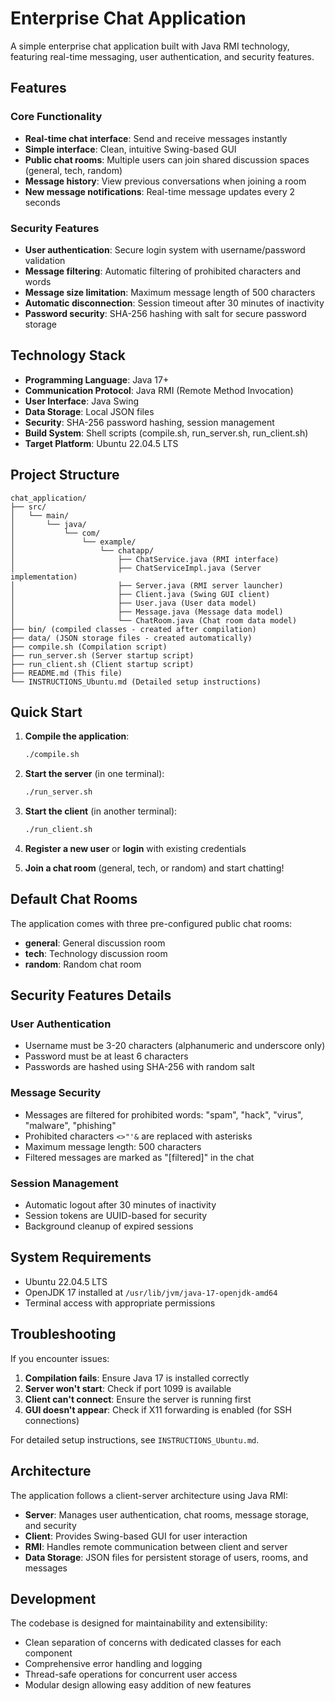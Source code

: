 # Enterprise Chat Application

A simple enterprise chat application built with Java RMI technology, featuring real-time messaging, user authentication, and security features.

## Features

### Core Functionality
- **Real-time chat interface**: Send and receive messages instantly
- **Simple interface**: Clean, intuitive Swing-based GUI
- **Public chat rooms**: Multiple users can join shared discussion spaces (general, tech, random)
- **Message history**: View previous conversations when joining a room
- **New message notifications**: Real-time message updates every 2 seconds

### Security Features
- **User authentication**: Secure login system with username/password validation
- **Message filtering**: Automatic filtering of prohibited characters and words
- **Message size limitation**: Maximum message length of 500 characters
- **Automatic disconnection**: Session timeout after 30 minutes of inactivity
- **Password security**: SHA-256 hashing with salt for secure password storage

## Technology Stack

- **Programming Language**: Java 17+
- **Communication Protocol**: Java RMI (Remote Method Invocation)
- **User Interface**: Java Swing
- **Data Storage**: Local JSON files
- **Security**: SHA-256 password hashing, session management
- **Build System**: Shell scripts (compile.sh, run_server.sh, run_client.sh)
- **Target Platform**: Ubuntu 22.04.5 LTS

## Project Structure

```
chat_application/
├── src/
│   └── main/
│       └── java/
│           └── com/
│               └── example/
│                   └── chatapp/
│                       ├── ChatService.java (RMI interface)
│                       ├── ChatServiceImpl.java (Server implementation)
│                       ├── Server.java (RMI server launcher)
│                       ├── Client.java (Swing GUI client)
│                       ├── User.java (User data model)
│                       ├── Message.java (Message data model)
│                       └── ChatRoom.java (Chat room data model)
├── bin/ (compiled classes - created after compilation)
├── data/ (JSON storage files - created automatically)
├── compile.sh (Compilation script)
├── run_server.sh (Server startup script)
├── run_client.sh (Client startup script)
├── README.md (This file)
└── INSTRUCTIONS_Ubuntu.md (Detailed setup instructions)
```

## Quick Start

1. **Compile the application**:
   ```bash
   ./compile.sh
   ```

2. **Start the server** (in one terminal):
   ```bash
   ./run_server.sh
   ```

3. **Start the client** (in another terminal):
   ```bash
   ./run_client.sh
   ```

4. **Register a new user** or **login** with existing credentials

5. **Join a chat room** (general, tech, or random) and start chatting!

## Default Chat Rooms

The application comes with three pre-configured public chat rooms:

- **general**: General discussion room
- **tech**: Technology discussion room  
- **random**: Random chat room

## Security Features Details

### User Authentication
- Username must be 3-20 characters (alphanumeric and underscore only)
- Password must be at least 6 characters
- Passwords are hashed using SHA-256 with random salt

### Message Security
- Messages are filtered for prohibited words: "spam", "hack", "virus", "malware", "phishing"
- Prohibited characters `<>"'&` are replaced with asterisks
- Maximum message length: 500 characters
- Filtered messages are marked as "[filtered]" in the chat

### Session Management
- Automatic logout after 30 minutes of inactivity
- Session tokens are UUID-based for security
- Background cleanup of expired sessions

## System Requirements

- Ubuntu 22.04.5 LTS
- OpenJDK 17 installed at `/usr/lib/jvm/java-17-openjdk-amd64`
- Terminal access with appropriate permissions

## Troubleshooting

If you encounter issues:

1. **Compilation fails**: Ensure Java 17 is installed correctly
2. **Server won't start**: Check if port 1099 is available
3. **Client can't connect**: Ensure the server is running first
4. **GUI doesn't appear**: Check if X11 forwarding is enabled (for SSH connections)

For detailed setup instructions, see `INSTRUCTIONS_Ubuntu.md`.

## Architecture

The application follows a client-server architecture using Java RMI:

- **Server**: Manages user authentication, chat rooms, message storage, and security
- **Client**: Provides Swing-based GUI for user interaction
- **RMI**: Handles remote communication between client and server
- **Data Storage**: JSON files for persistent storage of users, rooms, and messages

## Development

The codebase is designed for maintainability and extensibility:

- Clean separation of concerns with dedicated classes for each component
- Comprehensive error handling and logging
- Thread-safe operations for concurrent user access
- Modular design allowing easy addition of new features

